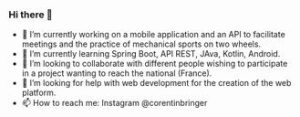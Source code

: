 ### Hi there 👋

<!--
**c-bringer/c-bringer** is a ✨ _special_ ✨ repository because its `README.md` (this file) appears on your GitHub profile.

Here are some ideas to get you started:

- 🔭 I’m currently working on ...
- 🌱 I’m currently learning ...
- 👯 I’m looking to collaborate on ...
- 🤔 I’m looking for help with ...
- 💬 Ask me about ...
- 📫 How to reach me: ...
- 😄 Pronouns: ...
- ⚡ Fun fact: ...
-->

- 🔭 I’m currently working on a mobile application and an API to facilitate meetings and the practice of mechanical sports on two wheels.
- 🌱 I’m currently learning Spring Boot, API REST, JAva, Kotlin, Android.
- 👯 I’m looking to collaborate with different people wishing to participate in a project wanting to reach the national (France).
- 🤔 I’m looking for help with web development for the creation of the web platform.
- 📫 How to reach me: Instagram @corentinbringer
